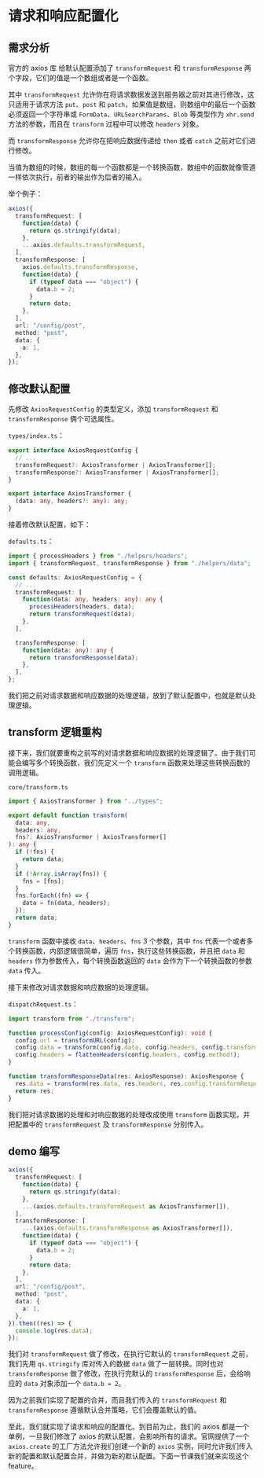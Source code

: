 # 请求和响应配置化

## 需求分析

官方的 axios 库 给默认配置添加了 `transformRequest` 和 `transformResponse` 两个字段，它们的值是一个数组或者是一个函数。

其中 `transformRequest` 允许你在将请求数据发送到服务器之前对其进行修改，这只适用于请求方法 `put`、`post` 和 `patch`，如果值是数组，则数组中的最后一个函数必须返回一个字符串或 `FormData`、`URLSearchParams`、`Blob` 等类型作为 `xhr.send` 方法的参数，而且在 `transform` 过程中可以修改 `headers` 对象。

而 `transformResponse` 允许你在把响应数据传递给 `then` 或者 `catch` 之前对它们进行修改。

当值为数组的时候，数组的每一个函数都是一个转换函数，数组中的函数就像管道一样依次执行，前者的输出作为后者的输入。

举个例子：

```typescript
axios({
  transformRequest: [
    function(data) {
      return qs.stringify(data);
    },
    ...axios.defaults.transformRequest,
  ],
  transformResponse: [
    axios.defaults.transformResponse,
    function(data) {
      if (typeof data === "object") {
        data.b = 2;
      }
      return data;
    },
  ],
  url: "/config/post",
  method: "post",
  data: {
    a: 1,
  },
});
```

## 修改默认配置

先修改 `AxiosRequestConfig` 的类型定义，添加 `transformRequest` 和 `transformResponse` 俩个可选属性。

`types/index.ts`：

```typescript
export interface AxiosRequestConfig {
  // ...
  transformRequest?: AxiosTransformer | AxiosTransformer[];
  transformResponse?: AxiosTransformer | AxiosTransformer[];
}

export interface AxiosTransformer {
  (data: any, headers?: any): any;
}
```

接着修改默认配置，如下：

`defaults.ts`：

```typescript
import { processHeaders } from "./helpers/headers";
import { transformRequest, transformResponse } from "./helpers/data";

const defaults: AxiosRequestConfig = {
  // ...
  transformRequest: [
    function(data: any, headers: any): any {
      processHeaders(headers, data);
      return transformRequest(data);
    },
  ],

  transformResponse: [
    function(data: any): any {
      return transformResponse(data);
    },
  ],
};
```

我们把之前对请求数据和响应数据的处理逻辑，放到了默认配置中，也就是默认处理逻辑。

## transform 逻辑重构

接下来，我们就要重构之前写的对请求数据和响应数据的处理逻辑了。由于我们可能会编写多个转换函数，我们先定义一个 `transform` 函数来处理这些转换函数的调用逻辑。

`core/transform.ts`

```typescript
import { AxiosTransformer } from "../types";

export default function transform(
  data: any,
  headers: any,
  fns?: AxiosTransformer | AxiosTransformer[]
): any {
  if (!fns) {
    return data;
  }
  if (!Array.isArray(fns)) {
    fns = [fns];
  }
  fns.forEach((fn) => {
    data = fn(data, headers);
  });
  return data;
}
```

`transform` 函数中接收 `data`、`headers`、`fns` 3 个参数，其中 `fns` 代表一个或者多个转换函数，内部逻辑很简单，遍历 `fns`，执行这些转换函数，并且把 `data` 和 `headers` 作为参数传入，每个转换函数返回的 `data` 会作为下一个转换函数的参数 `data` 传入。

接下来修改对请求数据和响应数据的处理逻辑。

`dispatchRequest.ts`：

```typescript
import transform from "./transform";

function processConfig(config: AxiosRequestConfig): void {
  config.url = transformURL(config);
  config.data = transform(config.data, config.headers, config.transformRequest);
  config.headers = flattenHeaders(config.headers, config.method!);
}

function transformResponseData(res: AxiosResponse): AxiosResponse {
  res.data = transform(res.data, res.headers, res.config.transformResponse);
  return res;
}
```

我们把对请求数据的处理和对响应数据的处理改成使用 `transform` 函数实现，并把配置中的 `transformRequest` 及 `transformResponse` 分别传入。

## demo 编写

```typescript
axios({
  transformRequest: [
    function(data) {
      return qs.stringify(data);
    },
    ...(axios.defaults.transformRequest as AxiosTransformer[]),
  ],
  transformResponse: [
    ...(axios.defaults.transformResponse as AxiosTransformer[]),
    function(data) {
      if (typeof data === "object") {
        data.b = 2;
      }
      return data;
    },
  ],
  url: "/config/post",
  method: "post",
  data: {
    a: 1,
  },
}).then((res) => {
  console.log(res.data);
});
```

我们对 `transformRequest` 做了修改，在执行它默认的 `transformRequest` 之前，我们先用 `qs.stringify` 库对传入的数据 `data` 做了一层转换。同时也对 `transformResponse` 做了修改，在执行完默认的 `transformResponse` 后，会给响应的 `data` 对象添加一个 `data.b = 2`。

因为之前我们实现了配置的合并，而且我们传入的 `transformRequest` 和 `transformResponse` 遵循默认合并策略，它们会覆盖默认的值。

至此，我们就实现了请求和响应的配置化。到目前为止，我们的 axios 都是一个单例，一旦我们修改了 axios 的默认配置，会影响所有的请求。官网提供了一个 `axios.create` 的工厂方法允许我们创建一个新的 `axios` 实例，同时允许我们传入新的配置和默认配置合并，并做为新的默认配置。下面一节课我们就来实现这个 feature。
